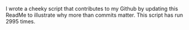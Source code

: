 I wrote a cheeky script that contributes to my Github by updating this ReadMe to illustrate why more than commits matter. This script has run 2995 times.